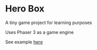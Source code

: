 # Hero Box

A tiny game project for learning purposes

Uses Phaser 3 as a game engine

See example [here](https://herobox-268b6.web.app/)


